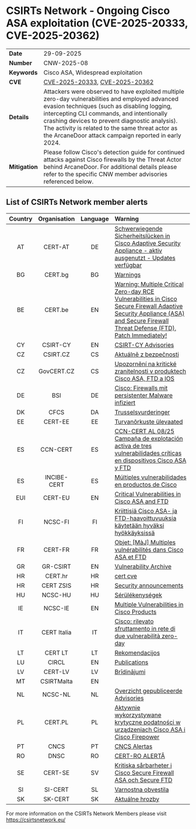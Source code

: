 # CSIRTs Network - Ongoing Cisco ASA exploitation (CVE-2025-20333, CVE-2025-20362)
|   |   |
|---|---|
| **Date** | 29-09-2025 |
| **Number** | CNW-2025-08 | 
| **Keywords** | Cisco ASA, Widespread exploitation | 
| **CVE** | [CVE-2025-20333](https://sec.cloudapps.cisco.com/security/center/content/CiscoSecurityAdvisory/cisco-sa-asaftd-webvpn-z5xP8EUB), [CVE-2025-20362](https://sec.cloudapps.cisco.com/security/center/content/CiscoSecurityAdvisory/cisco-sa-asaftd-webvpn-YROOTUW) | 
| **Details** | Attackers were observed to have exploited multiple zero-day vulnerabilities and employed advanced evasion techniques (such as disabling logging, intercepting CLI commands, and intentionally crashing devices to prevent diagnostic analysis). The activity is related to the same threat actor as the ArcaneDoor attack campaign reported in early 2024. |
| **Mitigation** | Please follow Cisco's detection guide for continued attacks against Cisco firewalls by the Threat Actor behind ArcaneDoor. For additional details please refer to the specific CNW member advisories referenced below. |

## List of CSIRTs Network member alerts

| Country | Organisation | Language | Warning |
| :-----: | :----------: | :------: | :------ | 
| AT | CERT-AT | DE | [Schwerwiegende Sicherheitslücken in Cisco Adaptive Security Appliance - aktiv ausgenutzt - Updates verfügbar](https://www.cert.at/de/warnungen/2025/9/schwerwiegende-sicherheitslucken-in-cisco-adaptive-security-appliance-aktiv-ausgenutzt-updates-verfugbar) |
| BG | CERT.bg | BG | [Warnings](https://www.govcert.bg/en/category/warnings/) |
| BE | CERT.be | EN | [Warning: Multiple Critical Zero-day RCE Vulnerabilities in Cisco Secure Firewall Adaptive Security Appliance (ASA) and Secure Firewall Threat Defense (FTD), Patch Immediately!](https://ccb.belgium.be/advisories/warning-multiple-critical-zero-day-rce-vulnerabilities-cisco-secure-firewall-adaptive) |
| CY | CSIRT-CY | EN | [CSIRT-CY Advisories](https://csirt.cy/cve/) |
| CZ | CSIRT.CZ | CS | [Aktuálně z bezpečnosti](https://csirt.cz/cs/kyberbezpecnost/aktualne-z-bezpecnosti/) |
| CZ | GovCERT.CZ | CS | [Upozornění na kritické zranitelnosti v produktech Cisco ASA, FTD a IOS](https://portal.nukib.gov.cz/informacni-servis/aktualne/68da77c719f1cd678d0d8822) |
| DE | BSI | DE | [Cisco: Firewalls mit persistenter Malware infiziert](https://www.bsi.bund.de/SharedDocs/Cybersicherheitswarnungen/DE/2025/2025-279568-1032.pdf?__blob=publicationFile) |
| DK | CFCS | DA | [Trusselsvurderinger](https://www.cfcs.dk/da/cybertruslen/trusselsvurderinger/) |
| EE | CERT-EE | EE | [Turvanõrkuste ülevaated](https://www.ria.ee/kuberturvalisus/kuberruumi-analuus-ja-ennetus/turvanorkused) |
| ES | CCN-CERT | ES | [CCN-CERT AL 08/25 Campaña de explotación activa de tres vulnerabilidades críticas en dispositivos Cisco ASA y FTD](https://www.ccn-cert.cni.es/es/seguridad-al-dia/alertas-ccn-cert/13100-ccn-cert-al-08-25-campana-de-explotacion-activa-de-tres-vulnerabilidades-criticas-en-dispositivos-cisco-asa-y-ftd.html) |
| ES | INCIBE-CERT | ES | [Múltiples vulnerabilidades en productos de Cisco](https://www.incibe.es/incibe-cert/alerta-temprana/avisos/multiples-vulnerabilidades-en-productos-de-cisco-9) |
| EUI | CERT-EU | EN | [Critical Vulnerabilities in Cisco ASA and FTD](https://cert.europa.eu/publications/security-advisories/2025-036/) |
| FI | NCSC-FI | FI | [Kriittisiä Cisco ASA- ja FTD-haavoittuvuuksia käytetään hyväksi hyökkäyksissä](https://www.kyberturvallisuuskeskus.fi/fi/kriittisia-cisco-asa-ja-ftd-haavoittuvuuksia-kaytetaan-hyvaksi-hyokkayksissa) |
| FR | CERT-FR | FR | [Objet: [MàJ] Multiples vulnérabilités dans Cisco ASA et FTD](https://www.cert.ssi.gouv.fr/alerte/CERTFR-2025-ALE-013/) |
| GR | GR-CSIRT | EN | [Vulnerability Archive](https://csirt.cd.mil.gr/category/vulnerabilities/) |
| HR | CERT.hr | HR | [cert cve](https://cve.cert.hr/) |
| HR | CERT ZSIS | HR | [Security announcements](https://www.zsis.hr/default.aspx?id=12) |
| HU | NCSC-HU | HU | [Sérülékenységek](https://nki.gov.hu/figyelmeztetesek/cve-serulekenysegek/) |
| IE | NCSC-IE | EN | [Multiple Vulnerabilities in Cisco Products](https://www.ncsc.gov.ie/pdfs/2509250162_CISCO_CVE-2025-20333.pdf) |
| IT | CERT Italia | IT | [Cisco: rilevato sfruttamento in rete di due vulnerabilità zero-day](https://www.acn.gov.it/portale/w/cisco-rilevato-sfruttamento-in-rete-di-due-vulnerabilita-zero-day) |
| LT | CERT LT | LT | [Rekomendacijos](https://www.nksc.lt/rekomendacijos.html) |
| LU | CIRCL | EN | [Publications](https://www.circl.lu/pub/) |
| LV | CERT-LV | LV | [Brīdinājumi](https://cert.lv/lv/incidenti/bridinajumi) |
| MT | CSIRTMalta | EN | |
| NL | NCSC-NL | NL | [Overzicht gepubliceerde Advisories](https://advisories.ncsc.nl/advisories) |
| PL | CERT.PL | PL | [Aktywnie wykorzystywane krytyczne podatności w urządzeniach Cisco ASA i Cisco Firepower](https://moje.cert.pl/komunikaty/2025/36/aktywnie-wykorzystywane-krytyczne-podatnosci-w-urzadzeniach-cisco-asa-i-cisco-firepower/) |
| PT | CNCS | PT | [CNCS Alertas](https://dyn.cncs.gov.pt/pt/alertas) |
| RO | DNSC | RO | [CERT-RO ALERTĂ](https://dnsc.ro/tag/alerte) |
| SE | CERT-SE | SV | [Kritiska sårbarheter i Cisco Secure Firewall ASA och Secure FTD](https://www.cert.se/2025/09/kritiska-sarbarheter-i-cisco-secure-firewall-asa-och-secure-ftd.html) |
| SI | SI-CERT | SL | [Varnostna obvestila](https://www.cert.si/category/varnostna-obvestila/) |
| SK | SK-CERT | SK | [Aktuálne hrozby](https://www.sk-cert.sk/threat/index.html) |








 

For more information on the CSIRTs Network Members please visit https://csirtsnetwork.eu/ 
